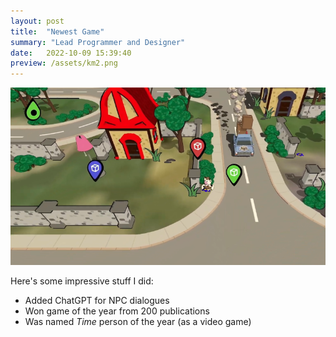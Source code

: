 ```yaml
---
layout: post
title:  "Newest Game"
summary: "Lead Programmer and Designer"
date:   2022-10-09 15:39:40
preview: /assets/km2.png
---
```


![Picture 1](/assets/km2.png)

Here's some impressive stuff I did:

* Added ChatGPT for NPC dialogues
* Won game of the year from 200 publications
* Was named *Time* person of the year (as a video game)
